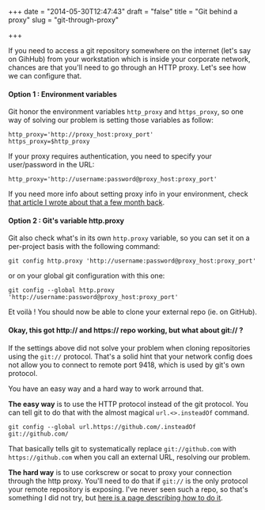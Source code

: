 +++
date = "2014-05-30T12:47:43"
draft = "false"
title = "Git behind a proxy"
slug = "git-through-proxy"

+++

If you need to access a git repository somewhere on the internet (let's say on GihHub) from your workstation which is inside your corporate network, chances are that you'll need to go through an HTTP proxy. Let's see how we can configure that.

#### Option 1 : Environment variables
Git honor the environment variables `http_proxy` and `https_proxy`, so one way of solving our problem is setting those variables as follow:

	http_proxy='http://proxy_host:proxy_port'
    https_proxy=$http_proxy
    
If your proxy requires authentication, you need  to specify your user/password in the URL:

	http_proxy='http://username:password@proxy_host:proxy_port'
    
If you need more info about setting proxy info in your environment, check [that article I wrote about that a few month back](http://nknu.net/ubuntu-14-04-proxy-authentication-config/).

#### Option 2 : Git's variable http.proxy

Git also check what's in its own `http.proxy` variable, so you can set it on a per-project basis with the following command:

	git config http.proxy 'http://username:password@proxy_host:proxy_port'
    
or on your global git configuration with this one:

	git config --global http.proxy 'http://username:password@proxy_host:proxy_port'

Et voilà ! You should now be able to clone your external repo (ie. on GitHub).
#### Okay, this got http:// and https:// repo working, but what about git:// ?

If the settings above did not solve your problem when cloning repositories using the `git://` protocol. That's a solid hint that your network config does not allow you to connect to remote port 9418, which is used by git's own protocol.

You have an easy way and a hard way to work arround that.

<strong>The easy way</strong> is to use the HTTP protocol instead of the git protocol. You can tell git to do that with the almost magical `url.<>.insteadOf` command.

	git config --global url.https://github.com/.insteadOf git://github.com/

That basically tells git to systematically replace `git://github.com` with `https://github.com` when you call an external URL, resolving our problem.

<strong>The hard way</strong> is to use corkscrew or socat to proxy your connection through the http proxy. You'll need to do that if `git://` is the only protocol your remote repository is exposing. I've never seen such a repo, so that's something I did not try, but [here is a page describing how to do it](http://gitolite.com/git-over-proxy.html#proxying-the-git-protocol).

<center>
<script async src="//pagead2.googlesyndication.com/pagead/js/adsbygoogle.js"></script>
<!-- In article -->
<ins class="adsbygoogle"
     style="display:inline-block;width:468px;height:60px"
     data-ad-client="ca-pub-9470959665799736"
     data-ad-slot="4075034603"></ins>
<script>
(adsbygoogle = window.adsbygoogle || []).push({});
</script>
</center>